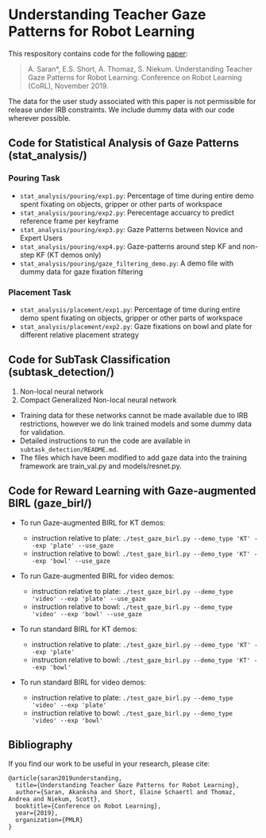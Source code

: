 # Understanding Teacher Gaze Patterns for Robot Learning

This respository contains code for the following [paper](https://arxiv.org/pdf/1907.07202v4.pdf):
> A. Saran*, E.S. Short, A. Thomaz, S. Niekum.
Understanding Teacher Gaze Patterns for Robot Learning.
Conference on Robot Learning (CoRL), November 2019. 

The data for the user study associated with this paper is not permissible for release under IRB constraints. We include dummy data with our code wherever possible.

## Code for Statistical Analysis of Gaze Patterns (stat_analysis/) 
### Pouring Task 

   * `stat_analysis/pouring/exp1.py`: Percentage of time during entire demo spent fixating on objects, gripper or other parts of workspace 
   * `stat_analysis/pouring/exp2.py`: Perecentage accuarcy to predict reference frame per keyframe
   * `stat_analysis/pouring/exp3.py`: Gaze Patterns between Novice and Expert Users
   * `stat_analysis/pouring/exp4.py`: Gaze-patterns around step KF and non-step KF (KT demos only)
   * `stat_analysis/pouring/gaze_filtering_demo.py`: A demo file with dummy data for gaze fixation filtering

### Placement Task 
   * `stat_analysis/placement/exp1.py`: Percentage of time during entire demo spent fixating on objects, gripper or other parts of workspace 
   * `stat_analysis/placement/exp2.py`: Gaze fixations on bowl and plate for different relative placement strategy

## Code for SubTask Classification (subtask_detection/)
   1. Non-local neural network
   2. Compact Generalized Non-local neural network 
   * Training data for these networks cannot be made available due to IRB restrictions, however we do link trained models and some dummy data for validation.
   * Detailed instructions to run the code are available in `subtask_detection/README.md`.
   * The files which have been modified to add gaze data into the training framework are train_val.py and models/resnet.py.

## Code for Reward Learning with Gaze-augmented BIRL (gaze_birl/)

* To run Gaze-augmented BIRL for KT demos:
	* instruction relative to plate: `./test_gaze_birl.py --demo_type 'KT' --exp 'plate' --use_gaze `
	* instruction relative to bowl: `./test_gaze_birl.py --demo_type 'KT' --exp 'bowl' --use_gaze `

* To run Gaze-augmented BIRL for video demos:
	* instruction relative to plate: `./test_gaze_birl.py --demo_type 'video' --exp 'plate' --use_gaze `
	* instruction relative to bowl: `./test_gaze_birl.py --demo_type 'video' --exp 'bowl' --use_gaze `

* To run standard BIRL for KT demos:
	* instruction relative to plate: `./test_gaze_birl.py --demo_type 'KT' --exp 'plate' `
	* instruction relative to bowl: `./test_gaze_birl.py --demo_type 'KT' --exp 'bowl' `

* To run standard BIRL for video demos:
	* instruction relative to plate: `./test_gaze_birl.py --demo_type 'video' --exp 'plate' `
	* instruction relative to bowl: `./test_gaze_birl.py --demo_type 'video' --exp 'bowl' `


## Bibliography
If you find our work to be useful in your research, please cite:
```
@article{saran2019understanding,
  title={Understanding Teacher Gaze Patterns for Robot Learning},
  author={Saran, Akanksha and Short, Elaine Schaertl and Thomaz, Andrea and Niekum, Scott},
  booktitle={Conference on Robot Learning},
  year={2019},
  organization={PMLR}
}
```
